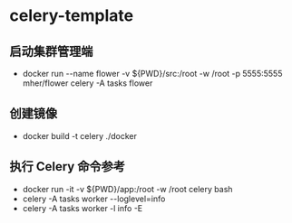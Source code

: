 # celery-template

## 启动集群管理端
- docker run --name flower -v ${PWD}/src:/root -w /root  -p 5555:5555 mher/flower celery -A tasks flower



## 创建镜像

- docker build -t celery ./docker

## 执行 Celery 命令参考
- docker run -it -v ${PWD}/app:/root -w /root celery bash
- celery -A tasks worker --loglevel=info
- celery -A tasks worker -l info -E

